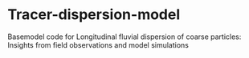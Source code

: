 # Tracer-dispersion-model
Basemodel code for Longitudinal fluvial dispersion of coarse particles: Insights from field observations and model simulations
